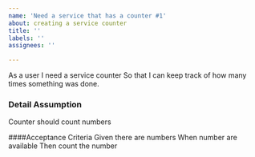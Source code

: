 ```yaml
---
name: 'Need a service that has a counter #1'
about: creating a service counter
title: ''
labels: ''
assignees: ''

---
```


As a user
I need a service counter
So that I can keep track of how many times something was done.

### Detail Assumption
Counter should count numbers

####Acceptance Criteria 
Given there are numbers
When number are available
Then count the number
